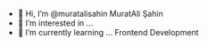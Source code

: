 - 👋 Hi, I’m @muratalisahin MuratAli Şahin
- 👀 I’m interested in ...
- 🌱 I’m currently learning ... Frontend Development
<!---
muratalisahin/muratalisahin is a ✨ special ✨ repository because its `README.md` (this file) appears on your GitHub profile.
You can click the Preview link to take a look at your changes.
--->
